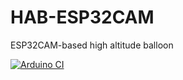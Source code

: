 # HAB-ESP32CAM
ESP32CAM-based high altitude balloon

[![Arduino CI](https://github.com/HAB-ESP32CAM/Tracker/workflows/HAB-ESP32CAM/badge.svg)](https://github.com/matburnham/HAB-ESP32CAM/actions/HAB-ESP32CAM)